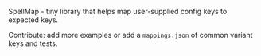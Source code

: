 SpellMap - tiny library that helps map user-supplied config keys to expected keys.

Contribute: add more examples or add a `mappings.json` of common variant keys and tests.
